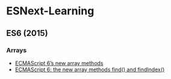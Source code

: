 # ESNext-Learning

## ES6 (2015)

### Arrays
* [ECMAScript 6’s new array methods](http://www.2ality.com/2014/05/es6-array-methods.html)
* [ECMAScript 6: the new array methods find() and findIndex()](http://www.2ality.com/2013/12/array-prototype-find.html)
